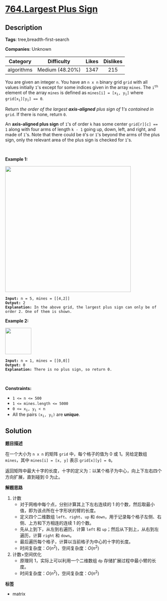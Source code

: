 # [764.Largest Plus Sign](https://leetcode.com/problems/largest-plus-sign/description/)

## Description

**Tags**: tree,breadth-first-search

**Companies**: Unknown

|  Category  |   Difficulty    | Likes | Dislikes |
| :--------: | :-------------: | :---: | :------: |
| algorithms | Medium (48.20%) | 1347  |   215    |

<p>You are given an integer <code>n</code>. You have an <code>n x n</code> binary grid <code>grid</code> with all values initially <code>1</code>&#39;s except for some indices given in the array <code>mines</code>. The <code>i<sup>th</sup></code> element of the array <code>mines</code> is defined as <code>mines[i] = [x<sub>i</sub>, y<sub>i</sub>]</code> where <code>grid[x<sub>i</sub>][y<sub>i</sub>] == 0</code>.</p>
<p>Return <em>the order of the largest <strong>axis-aligned</strong> plus sign of </em>1<em>&#39;s contained in </em><code>grid</code>. If there is none, return <code>0</code>.</p>
<p>An <strong>axis-aligned plus sign</strong> of <code>1</code>&#39;s of order <code>k</code> has some center <code>grid[r][c] == 1</code> along with four arms of length <code>k - 1</code> going up, down, left, and right, and made of <code>1</code>&#39;s. Note that there could be <code>0</code>&#39;s or <code>1</code>&#39;s beyond the arms of the plus sign, only the relevant area of the plus sign is checked for <code>1</code>&#39;s.</p>
<p>&nbsp;</p>
<p><strong class="example">Example 1:</strong></p>
<img alt="" src="https://assets.leetcode.com/uploads/2021/06/13/plus1-grid.jpg" style="width: 404px; height: 405px;" />
<pre><code><strong>Input:</strong> n = 5, mines = [[4,2]]
<strong>Output:</strong> 2
<strong>Explanation:</strong> In the above grid, the largest plus sign can only be of order 2. One of them is shown.</code></pre>
<p><strong class="example">Example 2:</strong></p>
<img alt="" src="https://assets.leetcode.com/uploads/2021/06/13/plus2-grid.jpg" style="width: 84px; height: 85px;" />
<pre><code><strong>Input:</strong> n = 1, mines = [[0,0]]
<strong>Output:</strong> 0
<strong>Explanation:</strong> There is no plus sign, so return 0.</code></pre>
<p>&nbsp;</p>
<p><strong>Constraints:</strong></p>
<ul>
  <li><code>1 &lt;= n &lt;= 500</code></li>
  <li><code>1 &lt;= mines.length &lt;= 5000</code></li>
  <li><code>0 &lt;= x<sub>i</sub>, y<sub>i</sub> &lt; n</code></li>
  <li>All the pairs <code>(x<sub>i</sub>, y<sub>i</sub>)</code> are <strong>unique</strong>.</li>
</ul>

## Solution

**题目描述**

在一个大小为 `n x n` 的矩阵 `grid` 中，每个格子的值为 0 或 1。另给定数组 `mines`，其中 `mines[i] = [x, y]` 表示 `grid[x][y] = 0`。

返回矩阵中最大十字的长度，十字的定义为：以某个格子为中心，向上下左右四个方向扩展，直到碰到 0 为止。

**解题思路**

1. 计数
   - 对于网格中每个点，分别计算其上下左右连续的 1 的个数，然后取最小值，即为该点所在十字形状的臂的长度。
   - 定义四个二维数组 `left`、`right`、`up` 和 `down`，用于记录每个格子左侧、右侧、上方和下方相连的连续 1 的个数。
   - 先从上到下，从左到右遍历，计算 `left` 和 `up`；然后从下到上，从右到左遍历，计算 `right` 和 `down`。
   - 最后遍历每个格子，计算以当前格子为中心的十字的长度。
   - 时间复杂度：$O(n^2)$，空间复杂度：$O(n^2)$
2. 计数+空间优化
   - 原理同 1，实际上可以利用一个二维数组 `dp` 存储扩展过程中最小臂的长度。
   - 时间复杂度：$O(n^2)$，空间复杂度：$O(n^2)$

**标签**

- matrix
